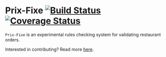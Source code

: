 # Prix-Fixe [![Build Status](https://travis-ci.com/MikeHopcroft/PrixFixe.svg?branch=master)](https://travis-ci.com/MikeHopcroft/PrixFixe) [![Coverage Status](https://coveralls.io/repos/github/MikeHopcroft/PrixFixe/badge.svg?branch=master)](https://coveralls.io/github/MikeHopcroft/PrixFixe?branch=master)

`Prix-Fixe` is an experimental rules checking system for validating restaurant orders.

Interested in contributing? Read more [here](contributing.md).


